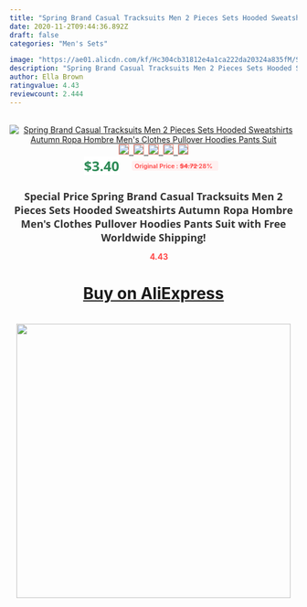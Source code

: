 ```yaml
---
title: "Spring Brand Casual Tracksuits Men 2 Pieces Sets Hooded Sweatshirts Autumn Ropa Hombre Men's Clothes Pullover Hoodies Pants Suit"
date: 2020-11-2T09:44:36.892Z
draft: false
categories: "Men's Sets"

image: "https://ae01.alicdn.com/kf/Hc304cb31812e4a1ca222da20324a835fM/Spring-Brand-Casual-Tracksuits-Men-2-Pieces-Sets-Hooded-Sweatshirts-Autumn-Ropa-Hombre-Men-s-Clothes.jpg"
description: "Spring Brand Casual Tracksuits Men 2 Pieces Sets Hooded Sweatshirts Autumn Ropa Hombre Men's Clothes Pullover Hoodies Pants Suit"
author: Ella Brown
ratingvalue: 4.43
reviewcount: 2.444
---
```

<br>
<div style="text-align: center;">
<a href="https://s.click.aliexpress.com/e/_AC8qev" target="_blank" rel="nofollow noopener noreferrer"><img alt="Spring Brand Casual Tracksuits Men 2 Pieces Sets Hooded Sweatshirts Autumn Ropa Hombre Men's Clothes Pullover Hoodies Pants Suit" class="magnifier-image" src="https://ae01.alicdn.com/kf/Hc304cb31812e4a1ca222da20324a835fM/Spring-Brand-Casual-Tracksuits-Men-2-Pieces-Sets-Hooded-Sweatshirts-Autumn-Ropa-Hombre-Men-s-Clothes.jpg_640x640.jpg">
<br>
<img style="border:1px solid salmon" src="https://ae01.alicdn.com/kf/Hc304cb31812e4a1ca222da20324a835fM/Spring-Brand-Casual-Tracksuits-Men-2-Pieces-Sets-Hooded-Sweatshirts-Autumn-Ropa-Hombre-Men-s-Clothes.jpg_120x120.jpg">&nbsp;&nbsp;<img style="border:1px solid salmon" src="https://ae01.alicdn.com/kf/Hfdaa6a1e5e4b42eead8d14e49545a8fc4/Spring-Brand-Casual-Tracksuits-Men-2-Pieces-Sets-Hooded-Sweatshirts-Autumn-Ropa-Hombre-Men-s-Clothes.jpg_120x120.jpg">&nbsp;&nbsp;<img style="border:1px solid salmon" src="https://ae01.alicdn.com/kf/H3287a34964a04b8087edfdce44badea96/Spring-Brand-Casual-Tracksuits-Men-2-Pieces-Sets-Hooded-Sweatshirts-Autumn-Ropa-Hombre-Men-s-Clothes.jpg_120x120.jpg">&nbsp;&nbsp;<img style="border:1px solid salmon" src="https://ae01.alicdn.com/kf/H42e90b76857c44698ad2431051d3822e9/Spring-Brand-Casual-Tracksuits-Men-2-Pieces-Sets-Hooded-Sweatshirts-Autumn-Ropa-Hombre-Men-s-Clothes.jpg_120x120.jpg">&nbsp;&nbsp;<img style="border:1px solid salmon" src="https://ae01.alicdn.com/kf/H8ae84bcb155d478aa1380246c40a0107b/Spring-Brand-Casual-Tracksuits-Men-2-Pieces-Sets-Hooded-Sweatshirts-Autumn-Ropa-Hombre-Men-s-Clothes.jpg_120x120.jpg"></a></div><br0>
<div style="text-align: center;"><span style="background-color: white; border: 0px; box-sizing: border-box; color: seagreen; display: inline-block; font-family: &quot;open sans&quot; , &quot;arial&quot; , &quot;helvetica&quot; , sans-serif , &quot;heiti&quot;; font-size: 24px; font-stretch: inherit; font-weight: 700; line-height: inherit; margin: 0px 10px 0px 0px; padding: 0px; vertical-align: middle;">$3.40 </span>
<span style="background: rgb(255 , 241 , 241); border-radius: 3px; border: 0px; box-sizing: border-box; color: #ff4747; display: inline-block; font-family: inherit; font-size: 12px; font-stretch: inherit; font-style: inherit; font-variant: inherit; font-weight: 600; line-height: inherit; margin: 0px; padding: 2px 5px; transform: scale(0.9); vertical-align: middle;">Original Price : <b style="text-decoration: line-through;">$4.72 </b> 28%&nbsp;&nbsp;</span></div>
<h1 style="color: #333333; display: inline-block; font-family: &quot;open sans&quot; , &quot;arial&quot; , &quot;helvetica&quot; , sans-serif , &quot;heiti&quot;; font-size: 18px; font-stretch: inherit; font-weight: 700; text-align: center;">Special Price Spring Brand Casual Tracksuits Men 2 Pieces Sets Hooded Sweatshirts Autumn Ropa Hombre Men's Clothes Pullover Hoodies Pants Suit with Free Worldwide Shipping!</h1>
<div style="color: #ff4747; text-align: center;">
<img src="https://4.bp.blogspot.com/-M0ZcTcb-5uY/XleCXlxnR4I/AAAAAAAAAEc/OrjgMkXV1oMQFaCRZj5HQwOCBcu3w1FegCPcBGAYYCw/s1600/star.png" style="height: 15px;">&nbsp;<b>4.43</b></div>
<div class="button_cont" align="center"><a class="buynow_a" href="https://s.click.aliexpress.com/e/_AC8qev" target="_blank" rel="nofollow noopener noreferrer"><H1>Buy on AliExpress</H1></a></div><br>
<div class="separator" style="clear: both; text-align: center;">
<img src="https://lh3.googleusercontent.com/-pTy5HemUv9M/XlePHvY0dAI/AAAAAAAAAE4/0nX5iRUoIWY8eMW9Dpxeirr157OZliDIgCLcBGAsYHQ/s1600/badge.gif" width="480">
</div>
